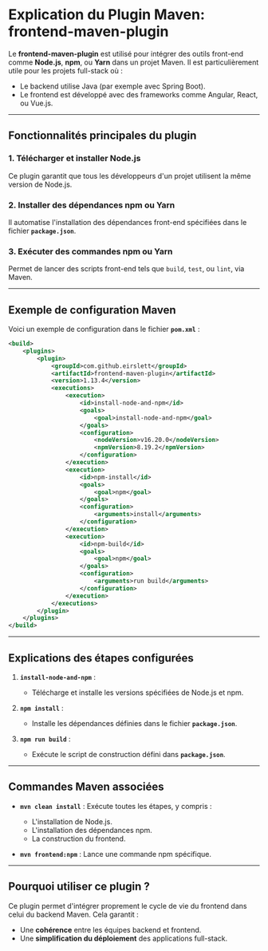 
# Explication du Plugin Maven: frontend-maven-plugin

Le **frontend-maven-plugin** est utilisé pour intégrer des outils front-end comme **Node.js**, **npm**, ou **Yarn** dans un projet Maven. Il est particulièrement utile pour les projets full-stack où :
- Le backend utilise Java (par exemple avec Spring Boot).
- Le frontend est développé avec des frameworks comme Angular, React, ou Vue.js.

---

## Fonctionnalités principales du plugin

### 1. Télécharger et installer Node.js
Ce plugin garantit que tous les développeurs d'un projet utilisent la même version de Node.js.

### 2. Installer des dépendances npm ou Yarn
Il automatise l'installation des dépendances front-end spécifiées dans le fichier **`package.json`**.

### 3. Exécuter des commandes npm ou Yarn
Permet de lancer des scripts front-end tels que `build`, `test`, ou `lint`, via Maven.

---

## Exemple de configuration Maven

Voici un exemple de configuration dans le fichier **`pom.xml`** :

```xml
<build>
    <plugins>
        <plugin>
            <groupId>com.github.eirslett</groupId>
            <artifactId>frontend-maven-plugin</artifactId>
            <version>1.13.4</version>
            <executions>
                <execution>
                    <id>install-node-and-npm</id>
                    <goals>
                        <goal>install-node-and-npm</goal>
                    </goals>
                    <configuration>
                        <nodeVersion>v16.20.0</nodeVersion>
                        <npmVersion>8.19.2</npmVersion>
                    </configuration>
                </execution>
                <execution>
                    <id>npm-install</id>
                    <goals>
                        <goal>npm</goal>
                    </goals>
                    <configuration>
                        <arguments>install</arguments>
                    </configuration>
                </execution>
                <execution>
                    <id>npm-build</id>
                    <goals>
                        <goal>npm</goal>
                    </goals>
                    <configuration>
                        <arguments>run build</arguments>
                    </configuration>
                </execution>
            </executions>
        </plugin>
    </plugins>
</build>
```

---

## Explications des étapes configurées

1. **`install-node-and-npm`** :
   - Télécharge et installe les versions spécifiées de Node.js et npm.

2. **`npm install`** :
   - Installe les dépendances définies dans le fichier **`package.json`**.

3. **`npm run build`** :
   - Exécute le script de construction défini dans **`package.json`**.

---

## Commandes Maven associées

- **`mvn clean install`** : 
  Exécute toutes les étapes, y compris :
  - L'installation de Node.js.
  - L'installation des dépendances npm.
  - La construction du frontend.

- **`mvn frontend:npm`** :
  Lance une commande npm spécifique.

---

## Pourquoi utiliser ce plugin ?

Ce plugin permet d'intégrer proprement le cycle de vie du frontend dans celui du backend Maven. Cela garantit :
- Une **cohérence** entre les équipes backend et frontend.
- Une **simplification du déploiement** des applications full-stack.
